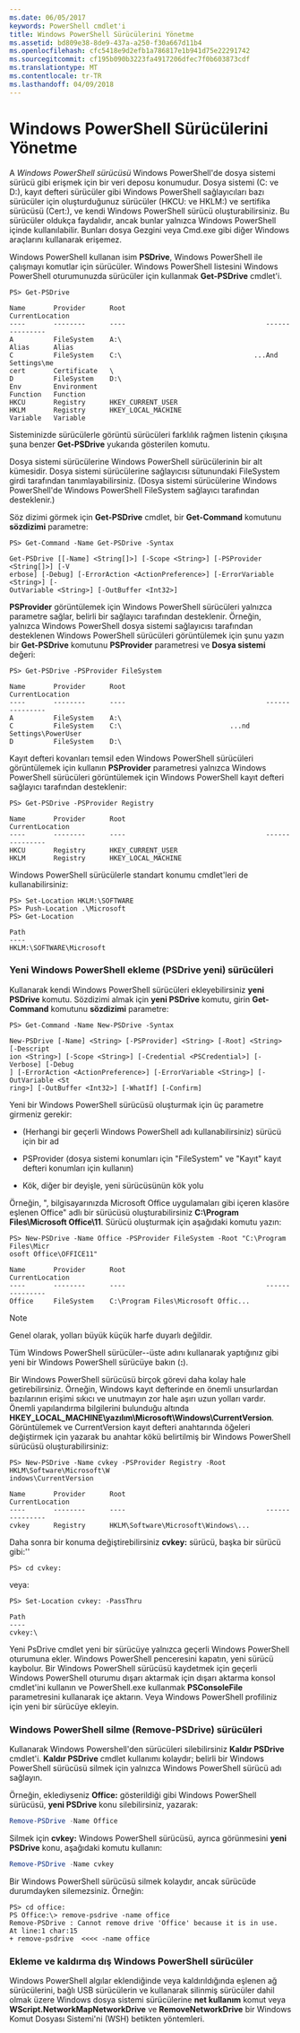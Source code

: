 ```yaml
---
ms.date: 06/05/2017
keywords: PowerShell cmdlet'i
title: Windows PowerShell Sürücülerini Yönetme
ms.assetid: bd809e38-8de9-437a-a250-f30a667d11b4
ms.openlocfilehash: cfc5418e9d2efb1a786817e1b941d75e22291742
ms.sourcegitcommit: cf195b090b3223fa4917206dfec7f0b603873cdf
ms.translationtype: MT
ms.contentlocale: tr-TR
ms.lasthandoff: 04/09/2018
---
```

# <a name="managing-windows-powershell-drives"></a>Windows PowerShell Sürücülerini Yönetme

A *Windows PowerShell sürücüsü* Windows PowerShell'de dosya sistemi sürücü gibi erişmek için bir veri deposu konumudur. Dosya sistemi (C: ve D:), kayıt defteri sürücüler gibi Windows PowerShell sağlayıcıları bazı sürücüler için oluşturduğunuz sürücüler (HKCU: ve HKLM:) ve sertifika sürücüsü (Cert:), ve kendi Windows PowerShell sürücü oluşturabilirsiniz. Bu sürücüler oldukça faydalıdır, ancak bunlar yalnızca Windows PowerShell içinde kullanılabilir. Bunları dosya Gezgini veya Cmd.exe gibi diğer Windows araçlarını kullanarak erişemez.

Windows PowerShell kullanan isim **PSDrive**, Windows PowerShell ile çalışmayı komutlar için sürücüler. Windows PowerShell listesini Windows PowerShell oturumunuzda sürücüler için kullanmak **Get-PSDrive** cmdlet'i.

```
PS> Get-PSDrive

Name       Provider      Root                                   CurrentLocation
----       --------      ----                                   ---------------
A          FileSystem    A:\
Alias      Alias
C          FileSystem    C:\                                 ...And Settings\me
cert       Certificate   \
D          FileSystem    D:\
Env        Environment
Function   Function
HKCU       Registry      HKEY_CURRENT_USER
HKLM       Registry      HKEY_LOCAL_MACHINE
Variable   Variable
```

Sisteminizde sürücülerle görüntü sürücüleri farklılık rağmen listenin çıkışına şuna benzer **Get-PSDrive** yukarıda gösterilen komutu.

Dosya sistemi sürücülerine Windows PowerShell sürücülerinin bir alt kümesidir. Dosya sistemi sürücülerine sağlayıcısı sütunundaki FileSystem girdi tarafından tanımlayabilirsiniz. (Dosya sistemi sürücülerine Windows PowerShell'de Windows PowerShell FileSystem sağlayıcı tarafından desteklenir.)

Söz dizimi görmek için **Get-PSDrive** cmdlet, bir **Get-Command** komutunu **sözdizimi** parametre:

```
PS> Get-Command -Name Get-PSDrive -Syntax

Get-PSDrive [[-Name] <String[]>] [-Scope <String>] [-PSProvider <String[]>] [-V
erbose] [-Debug] [-ErrorAction <ActionPreference>] [-ErrorVariable <String>] [-
OutVariable <String>] [-OutBuffer <Int32>]
```

**PSProvider** görüntülemek için Windows PowerShell sürücüleri yalnızca parametre sağlar, belirli bir sağlayıcı tarafından desteklenir. Örneğin, yalnızca Windows PowerShell dosya sistemi sağlayıcısı tarafından desteklenen Windows PowerShell sürücüleri görüntülemek için şunu yazın bir **Get-PSDrive** komutunu **PSProvider** parametresi ve  **Dosya sistemi** değeri:

```
PS> Get-PSDrive -PSProvider FileSystem

Name       Provider      Root                                   CurrentLocation
----       --------      ----                                   ---------------
A          FileSystem    A:\
C          FileSystem    C:\                           ...nd Settings\PowerUser
D          FileSystem    D:\
```

Kayıt defteri kovanları temsil eden Windows PowerShell sürücüleri görüntülemek için kullanın **PSProvider** parametresi yalnızca Windows PowerShell sürücüleri görüntülemek için Windows PowerShell kayıt defteri sağlayıcı tarafından desteklenir:

```
PS> Get-PSDrive -PSProvider Registry

Name       Provider      Root                                   CurrentLocation
----       --------      ----                                   ---------------
HKCU       Registry      HKEY_CURRENT_USER
HKLM       Registry      HKEY_LOCAL_MACHINE
```

Windows PowerShell sürücülerle standart konumu cmdlet'leri de kullanabilirsiniz:

```
PS> Set-Location HKLM:\SOFTWARE
PS> Push-Location .\Microsoft
PS> Get-Location

Path
----
HKLM:\SOFTWARE\Microsoft
```

### <a name="adding-new-windows-powershell-drives-new-psdrive"></a>Yeni Windows PowerShell ekleme (PSDrive yeni) sürücüleri

Kullanarak kendi Windows PowerShell sürücüleri ekleyebilirsiniz **yeni PSDrive** komutu. Sözdizimi almak için **yeni PSDrive** komutu, girin **Get-Command** komutunu **sözdizimi** parametre:

```
PS> Get-Command -Name New-PSDrive -Syntax

New-PSDrive [-Name] <String> [-PSProvider] <String> [-Root] <String> [-Descript
ion <String>] [-Scope <String>] [-Credential <PSCredential>] [-Verbose] [-Debug
] [-ErrorAction <ActionPreference>] [-ErrorVariable <String>] [-OutVariable <St
ring>] [-OutBuffer <Int32>] [-WhatIf] [-Confirm]
```

Yeni bir Windows PowerShell sürücüsü oluşturmak için üç parametre girmeniz gerekir:

- (Herhangi bir geçerli Windows PowerShell adı kullanabilirsiniz) sürücü için bir ad

- PSProvider (dosya sistemi konumları için "FileSystem" ve "Kayıt" kayıt defteri konumları için kullanın)

- Kök, diğer bir deyişle, yeni sürücüsünün kök yolu

Örneğin, ", bilgisayarınızda Microsoft Office uygulamaları gibi içeren klasöre eşlenen Office" adlı bir sürücüsü oluşturabilirsiniz **C:\\Program Files\\Microsoft Office\\11**. Sürücü oluşturmak için aşağıdaki komutu yazın:

```
PS> New-PSDrive -Name Office -PSProvider FileSystem -Root "C:\Program Files\Micr
osoft Office\OFFICE11"

Name       Provider      Root                                   CurrentLocation
----       --------      ----                                   ---------------
Office     FileSystem    C:\Program Files\Microsoft Offic...
```

> [!NOTE]
> Genel olarak, yolları büyük küçük harfe duyarlı değildir.

Tüm Windows PowerShell sürücüler--üste adını kullanarak yaptığınız gibi yeni bir Windows PowerShell sürücüye bakın (**:**).

Bir Windows PowerShell sürücüsü birçok görevi daha kolay hale getirebilirsiniz. Örneğin, Windows kayıt defterinde en önemli unsurlardan bazılarının erişimi sıkıcı ve unutmayın zor hale aşırı uzun yolları vardır. Önemli yapılandırma bilgilerini bulunduğu altında **HKEY_LOCAL_MACHINE\\yazılım\\Microsoft\\Windows\\CurrentVersion**. Görüntülemek ve CurrentVersion kayıt defteri anahtarında öğeleri değiştirmek için yazarak bu anahtar kökü belirtilmiş bir Windows PowerShell sürücüsü oluşturabilirsiniz:

```
PS> New-PSDrive -Name cvkey -PSProvider Registry -Root HKLM\Software\Microsoft\W
indows\CurrentVersion

Name       Provider      Root                                   CurrentLocation
----       --------      ----                                   ---------------
cvkey      Registry      HKLM\Software\Microsoft\Windows\...
```

Daha sonra bir konuma değiştirebilirsiniz **cvkey:** sürücü, başka bir sürücü gibi:''

`PS> cd cvkey:`

veya:

```
PS> Set-Location cvkey: -PassThru

Path
----
cvkey:\
```

Yeni PsDrive cmdlet yeni bir sürücüye yalnızca geçerli Windows PowerShell oturumuna ekler. Windows PowerShell penceresini kapatın, yeni sürücü kaybolur. Bir Windows PowerShell sürücüsü kaydetmek için geçerli Windows PowerShell oturumu dışarı aktarmak için dışarı aktarma konsol cmdlet'ini kullanın ve PowerShell.exe kullanmak **PSConsoleFile** parametresini kullanarak içe aktarın. Veya Windows PowerShell profiliniz için yeni bir sürücüye ekleyin.

### <a name="deleting-windows-powershell-drives-remove-psdrive"></a>Windows PowerShell silme (Remove-PSDrive) sürücüleri

Kullanarak Windows Powershell'den sürücüleri silebilirsiniz **Kaldır PSDrive** cmdlet'i. **Kaldır PSDrive** cmdlet kullanımı kolaydır; belirli bir Windows PowerShell sürücüsü silmek için yalnızca Windows PowerShell sürücü adı sağlayın.

Örneğin, eklediyseniz **Office:** gösterildiği gibi Windows PowerShell sürücüsü, **yeni PSDrive** konu silebilirsiniz, yazarak:

```powershell
Remove-PSDrive -Name Office
```

Silmek için **cvkey:** Windows PowerShell sürücüsü, ayrıca görünmesini **yeni PSDrive** konu, aşağıdaki komutu kullanın:

```powershell
Remove-PSDrive -Name cvkey
```

Bir Windows PowerShell sürücüsü silmek kolaydır, ancak sürücüde durumdayken silemezsiniz. Örneğin:

```
PS> cd office:
PS Office:\> remove-psdrive -name office
Remove-PSDrive : Cannot remove drive 'Office' because it is in use.
At line:1 char:15
+ remove-psdrive  <<<< -name office
```

### <a name="adding-and-removing-drives-outside-windows-powershell"></a>Ekleme ve kaldırma dış Windows PowerShell sürücüler

Windows PowerShell algılar eklendiğinde veya kaldırıldığında eşlenen ağ sürücülerini, bağlı USB sürücülerin ve kullanarak silinmiş sürücüler dahil olmak üzere Windows dosya sistemi sürücülerine **net kullanım** komut veya  **WScript.NetworkMapNetworkDrive** ve **RemoveNetworkDrive** bir Windows Komut Dosyası Sistemi'ni (WSH) betikten yöntemleri.